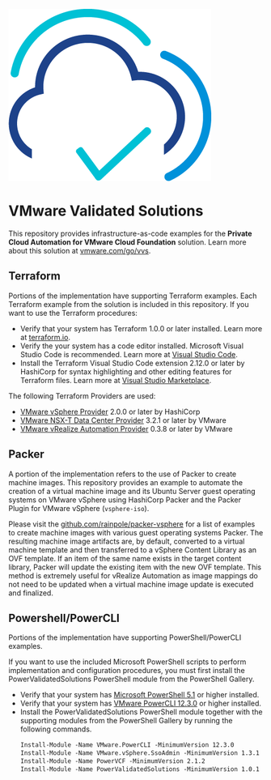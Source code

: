 ![Rainpole](icon.png)

# VMware Validated Solutions

This repository provides infrastructure-as-code examples for the **Private Cloud Automation for VMware Cloud Foundation** solution. Learn more about this solution at [vmware.com/go/vvs](https://vmware.com/go/vvs).

## Terraform

Portions of the implementation have supporting Terraform examples. Each Terraform example from the solution is included in this repository. If you want to use the Terraform procedures:
* Verify that your system has Terraform 1.0.0 or later installed. Learn more at [terraform.io](https://terraform.io).
* Verify the your system has a code editor installed. Microsoft Visual Studio Code is recommended. Learn more at [Visual Studio Code](https://code.visualstudio.com/).
* Install the Terraform Visual Studio Code extension 2.12.0 or later by HashiCorp for syntax highlighting and other editing features for Terraform files. Learn more at [Visual Studio Marketplace](https://marketplace.visualstudio.com/items?itemName=HashiCorp.terraform).

The following Terraform Providers are used: 
* [VMware vSphere Provider](https://registry.terraform.io/providers/hashicorp/vsphere/latest/docs) 2.0.0 or later by HashiCorp 
* [VMware NSX-T Data Center Provider](https://registry.terraform.io/providers/vmware/nsxt/latest) 3.2.1 or later by VMware 
* [VMware vRealize Automation Provider](https://registry.terraform.io/providers/vmware/vra/latest) 0.3.8 or later by VMware

## Packer

A portion of the implementation refers to the use of Packer to create machine images. This repository provides an example to automate the creation of a virtual machine image and its Ubuntu Server guest operating systems on VMware vSphere using HashiCorp Packer and the Packer Plugin for VMware vSphere (`vsphere-iso`). 

Please visit the [github.com/rainpole/packer-vsphere](https://github.com/rainpole/packer-vsphere) for a list of examples to create machine images with various guest operating systems Packer. The resulting machine image artifacts are, by default, converted to a virtual machine template and then transferred to a vSphere Content Library as an OVF template. If an item of the same name exists in the target content library, Packer will update the existing item with the new OVF template. This method is extremely useful for vRealize Automation as image mappings do not need to be updated when a virtual machine image update is executed and finalized.

## Powershell/PowerCLI

Portions of the implementation have supporting PowerShell/PowerCLI examples. 

If you want to use the included Microsoft PowerShell scripts to perform implementation and configuration procedures, you must first install the PowerValidatedSolutions PowerShell module from the PowerShell Gallery. 

* Verify that your system has [Microsoft PowerShell 5.1](https://docs.microsoft.com/en-us/powershell/) or higher installed. 
* Verify that your system has [VMware PowerCLI 12.3.0](https://code.vmware.com/web/tool/12.3.0/vmware-powercli) or higher installed.
* Install the PowerValidatedSolutions PowerShell module together with the supporting modules from the PowerShell Gallery by running the following commands. 
    ```
    Install-Module -Name VMware.PowerCLI -MinimumVersion 12.3.0
    Install-Module -Name VMware.vSphere.SsoAdmin -MinimumVersion 1.3.1
    Install-Module -Name PowerVCF -MinimumVersion 2.1.2
    Install-Module -Name PowerValidatedSolutions -MinimumVersion 1.0.1
    ```
